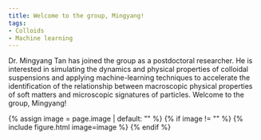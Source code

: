 ```yaml
---
title: Welcome to the group, Mingyang!
tags:
- Colloids
- Machine learning
---
```


Dr. Mingyang Tan has joined the group as a postdoctoral researcher. He is interested in simulating the dynamics and physical properties of colloidal suspensions and applying machine-learning techniques to accelerate the identification of the relationship between macroscopic physical properties of soft matters and microscopic signatures of particles. Welcome to the group, Mingyang!


{% assign image = page.image | default: "" %}
{% if image != "" %}
  {% include figure.html
    image=image
  %}
{% endif %}
